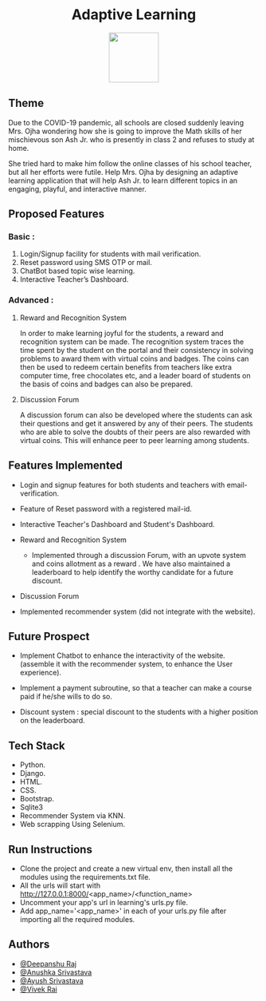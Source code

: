 
<h1 align="center">Adaptive Learning</h1>

<p align="center">
 
 <img src="https://user-images.githubusercontent.com/54600788/161241010-a5cf749f-9dd4-4ff8-9926-6a9b186919a9.png" height=100 width=100>

</p>



## Theme

Due to the COVID-19 pandemic, all schools are closed suddenly leaving Mrs. Ojha wondering how she is going to improve the Math skills of her mischievous son Ash Jr. who is presently in class 2 and refuses to study at home.

She tried hard to make him follow the online classes of his school teacher, but all her efforts were futile. Help Mrs. Ojha by designing an adaptive learning application that will help Ash Jr. to learn different topics in an engaging, playful, and interactive manner.



## Proposed Features 

### Basic :

1. Login/Signup facility for students with mail verification.
2. Reset password using SMS OTP or mail.
3. ChatBot based topic wise learning.
4. Interactive Teacher’s Dashboard.

### Advanced :

1. Reward and Recognition System

    In order to make learning joyful for the students, a reward and recognition system can be made. The recognition system traces the time spent by the student on the portal and their consistency in solving problems to award them with virtual coins and badges. The coins can then be used to redeem certain benefits from teachers like extra computer time, free chocolates etc, and a leader board of students on the basis of coins and badges can also be prepared.

2. Discussion Forum

    A discussion forum can also be developed where the students can ask their questions and get it answered by any of their peers. The students who are able to solve the doubts of their peers are also rewarded with virtual coins. This will enhance peer to peer learning among students.



## Features Implemented 

- Login and signup features for both students and teachers with email-verification.
          
- Feature of Reset password with a registered mail-id.

- Interactive Teacher's Dashboard and Student's Dashboard.

- Reward and Recognition System
    
    * Implemented through a discussion Forum, with an upvote system and coins allotment as a reward . We have also maintained a leaderboard to help identify the worthy candidate for a future discount.

- Discussion Forum
         
- Implemented recommender system (did not integrate with the website).

## Future Prospect

- Implement Chatbot to enhance the interactivity of the website. (assemble it with the recommender system, to enhance the User experience).
        
- Implement a payment subroutine, so that a teacher can make a course paid if he/she wills to do so.

- Discount system : special discount to the students with a higher position on the leaderboard. 



## Tech Stack

- Python.
- Django.
- HTML.
- CSS.
- Bootstrap.
- Sqlite3
- Recommender System via KNN.
- Web scrapping Using Selenium.

## Run Instructions

- Clone the project and create a new virtual env, then install all the modules using the requirements.txt file.
- All the urls will start with http://127.0.0.1:8000/<app_name>/<function_name>
- Uncomment your app's url in learning's urls.py file.
- Add app_name='<app_name>' in each of your urls.py file after importing all the required modules.
## Authors

- [@Deepanshu Raj](https://github.com/deepanshu-Raj)
- [@Anushka Srivastava](https://github.com/Anushkaa-Srivastava)
- [@Ayush Srivastava](https://github.com/ayush-srivastava99)
- [@Vivek Rai](https://github.com/Blazer-007)


